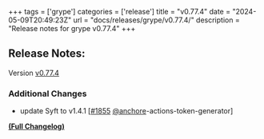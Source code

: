 +++
tags = ['grype']
categories = ['release']
title = "v0.77.4"
date = "2024-05-09T20:49:23Z"
url = "docs/releases/grype/v0.77.4/"
description = "Release notes for grype v0.77.4"
+++

## Release Notes:
Version [v0.77.4](https://github.com/anchore/grype/releases/tag/v0.77.4)

### Additional Changes

- update Syft to v1.4.1 [[#1855](https://github.com/anchore/grype/pull/1855) [@anchore](https://github.com/anchore)-actions-token-generator]

**[(Full Changelog)](https://github.com/anchore/grype/compare/v0.77.3...v0.77.4)**
